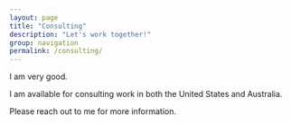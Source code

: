 ```yaml
---
layout: page
title: "Consulting"
description: "Let's work together!"
group: navigation
permalink: /consulting/
---
```


I am very good.

I am available for consulting work in both the United States and Australia.

Please reach out to <span id="contactDetails">me</span> for more information.
<script type="text/javascript">
const address = ['consulting', 'chrislewis.au'].join('@');
const contactLink = document.createElement("a");
contactLink.href = "mailto:" + address;
contactLink.text = address;
const target = document.getElementById("contactDetails");
target.innerHTML = "";
target.appendChild(contactLink);
</script>

<p />